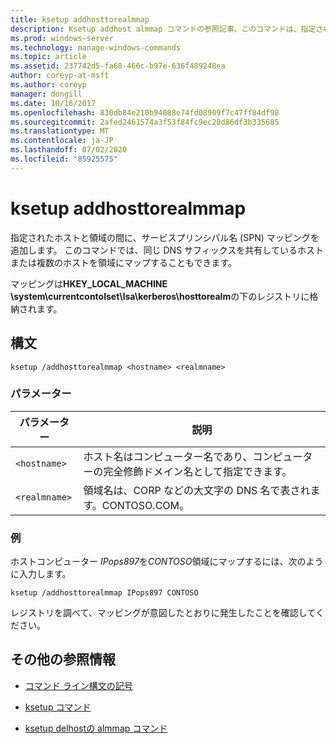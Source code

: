 ```yaml
---
title: ksetup addhosttorealmmap
description: Ksetup addhost almmap コマンドの参照記事。このコマンドは、指定されたホストと領域の間にサービスプリンシパル名 (SPN) マッピングを追加します。
ms.prod: windows-server
ms.technology: manage-windows-commands
ms.topic: article
ms.assetid: 237742d5-fa68-466c-b97e-636f489248ea
author: coreyp-at-msft
ms.author: coreyp
manager: dongill
ms.date: 10/16/2017
ms.openlocfilehash: 830db84e210b94088e74fd08909f7c47ff84df98
ms.sourcegitcommit: 2afed2461574a3f53f84fc9ec28d86df3b335685
ms.translationtype: MT
ms.contentlocale: ja-JP
ms.lasthandoff: 07/02/2020
ms.locfileid: "85925575"
---
```

# <a name="ksetup-addhosttorealmmap"></a>ksetup addhosttorealmmap

指定されたホストと領域の間に、サービスプリンシパル名 (SPN) マッピングを追加します。 このコマンドでは、同じ DNS サフィックスを共有しているホストまたは複数のホストを領域にマップすることもできます。

マッピングは**HKEY_LOCAL_MACHINE \system\currentcontolset\lsa\kerberos\hosttorealm**の下のレジストリに格納されます。

## <a name="syntax"></a>構文

```
ksetup /addhosttorealmmap <hostname> <realmname>
```

### <a name="parameters"></a>パラメーター

| パラメーター | 説明 |
| --------- |------------ |
| `<hostname>` | ホスト名はコンピューター名であり、コンピューターの完全修飾ドメイン名として指定できます。 |
| `<realmname>` | 領域名は、CORP などの大文字の DNS 名で表されます。CONTOSO.COM。 |

### <a name="examples"></a>例

ホストコンピューター *IPops897*を*CONTOSO*領域にマップするには、次のように入力します。

```
ksetup /addhosttorealmmap IPops897 CONTOSO
```

レジストリを調べて、マッピングが意図したとおりに発生したことを確認してください。

## <a name="additional-references"></a>その他の参照情報

- [コマンド ライン構文の記号](command-line-syntax-key.md)

- [ksetup コマンド](ksetup.md)

- [ksetup delhostの almmap コマンド](ksetup-delhosttorealmmap.md)
